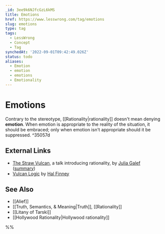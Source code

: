 ```yaml
---
_id: 3ee9k6NJfcGzL6kMS
title: Emotions
href: https://www.lesswrong.com/tag/emotions
slug: emotions
type: tag
tags:
  - LessWrong
  - Concept
  - Tag
synchedAt: '2022-09-01T09:42:49.026Z'
status: todo
aliases:
  - Emotion
  - emotion
  - emotions
  - Emotionality
---
```


# Emotions

Contrary to the stereotype, [[Rationality|rationality]] doesn't mean denying **emotion**. When emotion is appropriate to the reality of the situation, it should be embraced; only when emotion isn't appropriate should it be suppressed. ^35057d

## External Links

- [The Straw Vulcan](http://www.youtube.com/watch?v=tLgNZ9aTEwc), a talk introducing rationality, by [Julia Galef](http://lesswrong.com/user/Julia_Galef/) ([summary](https://www.lesswrong.com/lw/90n/summary_of_the_straw_vulcan/))
- [Vulcan Logic](http://www.overcomingbias.com/2006/12/vulcan_logic.html) by [Hal Finney](https://en.wikipedia.org/wiki/Hal_Finney_(cypherpunk))

## See Also

- [[Alief]]
- [[Truth, Semantics, & Meaning|Truth]], [[Rationality]]
- [[Litany of Tarski]]
- [[Hollywood Rationality|Hollywood rationality]]

%%


